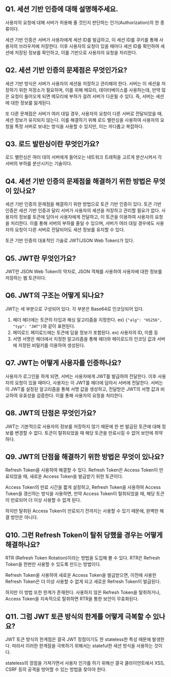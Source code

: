 ## Q1. 세션 기반 인증에 대해 설명해주세요.

사용자의 요청에 대해 서버가 허용해 줄 것인지 판단하는 인가(Authorization)의 한 종류이다.

세션 기반 인증은 서버가 사용자에게 세션 ID를 발급하고, 이 세션 ID를 쿠키를 통해 사용자의 브라우저에 저장한다. 이후 사용자의 요청이 있을 때마다 세션 ID를 확인하여 세션에 저장된 정보를 확인하고, 이를 기반으로 사용자의 요청을 처리한다.

## Q2. 세션 기반 인증의 문제점은 무엇인가요?

세션 기반 방식은 서버가 사용자의 세션을 저장하고 관리해야 한다. 서버는 이 세션을 저장하기 위한 저장소가 필요하며, 이를 위해 메모리, 데이터베이스를 사용하는데, 만약 많은 요청이 들어오게 되면 메모리에 부하가 걸려 서버가 다운될 수 있다. 즉, 서버는 세션에 대한 정보를 잃게된다.

또 다른 문제점은 서버가 여러 대일 경우, 사용자의 요청이 다른 서버로 전달되었을 때, 세션 정보가 유지되지 않는다. 이를 해결하기 위해 로드 밸런싱을 사용하여 사용자의 요청을 특정 서버로 보내는 방식을 사용할 수 있지만, 이는 까다롭고 복잡하다.

## Q3. 로드 발란싱이란 무엇인가요?

로드 밸런싱은 여러 대의 서버에게 들어오는 네트워크 트래픽을 고르게 분산시켜서 각 서버의 부하를 분산시키는 기술이다.

## Q4. 세션 기반 인증의 문제점을 해결하기 위한 방법은 무엇이 있나요?

세션 기반 인증의 문제점을 해결하기 위한 방법으로 토큰 기반 인증이 있다. 토큰 기반 인증은 세션 기반 인증과 달리 서버가 사용자의 세션을 저장하고 관리할 필요가 없다. 사용자의 정보를 토큰에 담아서 사용자에게 전달하고, 이 토큰을 이용하여 사용자의 요청을 처리한다. 이를 통해 서버의 부하를 줄일 수 있으며, 서버가 여러 대일 경우에도 사용자의 요청이 다른 서버로 전달되어도 세션 정보를 유지할 수 있다.

토큰 기반 인증의 대표적인 기술로 JWT(JSON Web Token)가 있다.

## Q5. JWT란 무엇인가요?

JWT란 JSON Web Token의 약자로, JSON 객체를 사용하여 사용자에 대한 정보를 저장하는 웹 토큰이다.

## Q6. JWT의 구조는 어떻게 되나요?

JWT는 세 부분으로 구성되어 있다. 각 부분은 Base64로 인코딩되어 있다.

1. 헤더
   헤더에는 토큰의 타입과 해싱 알고리즘을 지정한다. ex) `{"alg": "HS256", "typ": "JWT"}`와 같이 표현된다.
2. 페이로드
   페이로드에는 토큰에 담을 정보가 포함된다. ex) 사용자의 ID, 이름 등
3. 서명
   서명은 헤더에서 지정한 알고리즘을 통해 헤더와 페이로드의 인코딩 값과 서버에 저장된 비밀키를 이용하여 생성된다.

## Q7. JWT는 어떻게 사용자를 인증하나요?

사용자가 로그인을 하게 되면, 서버는 사용자에게 JWT를 발급하여 전달한다. 이후 사용자의 요청이 있을 때마다, 사용자는 이 JWT를 헤더에 담아서 서버에 전달한다. 서버는 이 JWT를 설정된 알고리즘을 통해 서명 값을 생성하고, 전달받은 JWT의 서명 값과 비교하여 유효성을 검증한다. 이를 통해 사용자의 요청을 처리한다.

## Q8. JWT의 단점은 무엇인가요?

JWT는 기본적으로 사용자의 정보를 저장하지 않기 때문에 한 번 발급된 토큰에 대해 정보를 변경할 수 없다. 토큰이 탈취되었을 때 해당 토큰을 만료시킬 수 없어 보안에 취약하다.

## Q9. JWT의 단점을 해결하기 위한 방법은 무엇이 있나요?

Refresh Token을 사용하여 해결할 수 있다. Refresh Token은 Access Token이 만료되었을 때, 새로운 Access Token을 발급받기 위한 토큰이다.

Access Token의 만료 시간을 짧게 설정하고, Refresh Token을 사용하여 Access Token을 갱신하는 방식을 사용하면, 만약 Access Token이 탈취되었을 때, 해당 토큰이 만료되어 더 이상 사용할 수 없게 된다.

하지만 탈취된 Access Token이 만료되기 전까지는 사용할 수 있기 때문에, 완벽한 해결 방안은 아니다.

## Q10. 그런 Refresh Token이 탈취 당했을 경우는 어떻게 해결하나요?

RTR (Refresh Token Rotation)이라는 방법을 도입해 볼 수 있다. RTR은 Refresh Token을 한번만 사용할 수 있도록 만드는 방법이다.

Refresh Token을 사용하여 새로운 Access Token을 발급받으면, 이전에 사용한 Refresh Token은 더 이상 사용할 수 없게 되고 새로운 Refresh Token이 발급된다.

하지만 이 방법 또한 한계가 존재한다. 사용하지 않은 Refresh Token을 탈취하거나, Access Token을 지속적으로 탈취하면 RTR을 통한 보안이 무효화된다.

## Q11. 그럼 JWT 토큰 방식의 한계를 어떻게 극복할 수 있나요?

JWT 토큰 방식의 한계점은 결국 JWT 장점이기도 한 stateless한 특성 때문에 발생한다. 따라서 이러한 한계점을 극복하기 위해서는 stateful한 세션 방식을 사용하는 것이다.

stateless의 장점을 가져가면서 사용자 인가를 하기 위해선 결국 클라이언트에서 XSS, CSRF 등의 공격을 방어할 수 있는 방법을 찾아야 한다.
